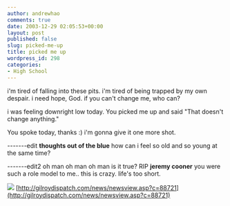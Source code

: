 ```yaml
---
author: andrewhao
comments: true
date: 2003-12-29 02:05:53+00:00
layout: post
published: false
slug: picked-me-up
title: picked me up
wordpress_id: 298
categories:
- High School
---
```


i'm tired of falling into these pits. i'm tired of being trapped by my own despair. i need hope, God. if you can't change me, who can?

i was feeling downright low today. You picked me up and said "That doesn't change anything."

You spoke today, thanks  :)  i'm gonna give it one more shot.

-------edit
**thoughts out of the blue**
how can i feel so old and so young at the same time?

-------edit2
oh man oh man oh man
is it true?
RIP **jeremy cooner**
you were such a role model to me.. this is crazy. life's too short.

![](http://gilroydispatch.com/content/img/f88721/Luchessa-fatal-1-jmm.jpg)
[http://gilroydispatch.com/news/newsview.asp?c=88721](http://gilroydispatch.com/news/newsview.asp?c=88721)
